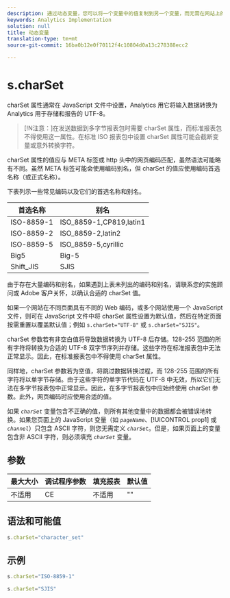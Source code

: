 ```yaml
---
description: 通过动态变量，您可以将一个变量中的值复制到另一个变量，而无需在网站上的图像请求中多次键入完整的值。
keywords: Analytics Implementation
solution: null
title: 动态变量
translation-type: tm+mt
source-git-commit: 16ba0b12e0f70112f4c10804d0a13c278388ecc2

---
```



# s.charSet

charSet 属性通常在 JavaScript 文件中设置，Analytics 用它将输入数据转换为 Analytics 用于存储和报告的 UTF-8。

>[!N注意：]在发送数据到多字节报表包时需要 charSet 属性，而标准报表包不得使用这一属性。在标准 ISO 报表包中设置 charSet 属性可能会截断变量或意外转换字符。

charSet 属性的值应与 META 标签或 http 头中的网页编码匹配，虽然语法可能略有不同。虽然 META 标签可能会使用编码别名，但 charSet 的值应使用编码首选名称（或正式名称）。

下表列示一些常见编码以及它们的首选名称和别名。

| 首选名称 | 别名 |
|--- |--- |
| ISO-8859-1 | ISO_8859-1,CP819,latin1 |
| ISO-8859-2 | ISO_8859-2,latin2 |
| ISO-8859-5 | ISO_8859-5,cyrillic |
| Big5 | Big-5 |
| Shift_JIS | SJIS |

由于存在大量编码和别名，如果遇到上表未列出的编码和别名，请联系您的实施顾问或 Adobe 客户关怀，以确认合适的 charSet 值。

如果一个网站在不同页面具有不同的 Web 编码，或多个网站使用一个 JavaScript 文件，则可在 JavaScript 文件中将 charSet 属性设置为默认值，然后在特定页面按需重置以覆盖默认值；例如 `s.charSet="UTF-8"` 或 `s.charSet="SJIS"`。

charSet 参数若有非空白值将导致数据转换为 UTF-8 后存储。128-255 范围的所有字符将转换为合适的 UTF-8 双字节序列并存储。这些字符在标准报表包中无法正常显示。因此，在标准报表包中不得使用 charSet 属性。

同样地，charSet 参数若为空值，将跳过数据转换过程，而 128-255 范围的所有字符将以单字节存储。由于这些字符的单字节代码在 UTF-8 中无效，所以它们无法在多字节报表包中正常显示。因此，在多字节报表包中应始终使用 charSet 参数。此外，网页编码时应使用合适的值。

如果 *`charSet`* 变量包含不正确的值，则所有其他变量中的数据都会被错误地转换。如果您页面上的 JavaScript 变量（如 *`pageName`*、[!UICONTROL prop1] 或 *`channel`*）只包含 ASCII 字符，则您无需定义 *`charSet`*。但是，如果页面上的变量包含非 ASCII 字符，则必须填充 *`charSet`* 变量。

## 参数

| 最大大小 | 调试程序参数 | 填充报表 | 默认值 |
|--- |--- |--- |--- |
| 不适用 | CE | 不适用 | "" |

## 语法和可能值

```js
s.charSet="character_set"
```

## 示例

```js
s.charSet="ISO-8859-1"
```

```js
s.charSet="SJIS"
```
